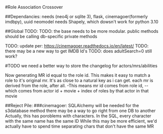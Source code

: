 #Role Association Crossover

##Dependancies: needs (neo4j or sqlite 3), flask, cinemagoer(formerly imdbpy), uuid neomodel needs Shapely, which dowsn't work for python 3.10

##Global TODO: 
TODO: the base needs to be more modular. public methods should be calling db-specific private methods

TODO: update per: https://cinemagoer.readthedocs.io/en/latest/ TODO: there may be a new way to get IMDB Id's TODO: does adultSearch=0 still work?

#TODO we need a better way to store the changelog for actors/mrs/abilities

Now generating MR id equal to the role id. This makes it easy to match a role to it's original mr. It's as close to a natural key as i can get. each mr is derived from the role, after all. -This means mr id comes from role id, --which comes from actor id + movie + index of roles by that actor in that movie

##Reject Pile: ###cinemagoer: SQLAlchemy will be needed for the s3database method there may be a way to go right from one DB to another Actually, this has poroblems with characters. In the SQL, every character with the same name has the same ID While this may be more efficient, we'd actually have to spend time separating chars that don't have the same MR
